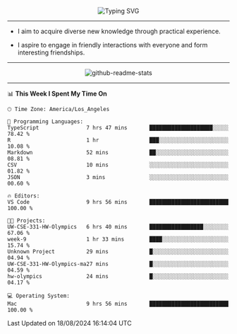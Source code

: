 <p align="center">
  <img src="https://readme-typing-svg.demolab.com?font=Fira+Code&weight=500&size=32&duration=2500&pause=1600&center=true&vCenter=true&random=false&width=1024&height=64&lines=Hi+there+%F0%9F%91%8B;I'm+delighted+you+could+make+it+here+%F0%9F%8E%89;I'm+Harry%2C+a+college+student+still+finding+my+way" alt="Typing SVG" />
</p>


---


- I aim to acquire diverse new knowledge through practical experience.

- I aspire to engage in friendly interactions with everyone and form interesting friendships.


---


<p align="center">
  <img src="https://github-readme-stats.vercel.app/api?username=Harry-Jing&show_icons=true" alt="github-readme-stats"/>
</p>


---

<!--START_SECTION:waka-->
📊 **This Week I Spent My Time On** 

```text
🕑︎ Time Zone: America/Los_Angeles

💬 Programming Languages: 
TypeScript               7 hrs 47 mins       ████████████████████░░░░░   78.42 % 
R                        1 hr                ███░░░░░░░░░░░░░░░░░░░░░░   10.08 % 
Markdown                 52 mins             ██░░░░░░░░░░░░░░░░░░░░░░░   08.81 % 
CSV                      10 mins             ░░░░░░░░░░░░░░░░░░░░░░░░░   01.82 % 
JSON                     3 mins              ░░░░░░░░░░░░░░░░░░░░░░░░░   00.60 % 

🔥 Editors: 
VS Code                  9 hrs 56 mins       █████████████████████████   100.00 % 

🐱‍💻 Projects: 
UW-CSE-331-HW-Olympics   6 hrs 40 mins       █████████████████░░░░░░░░   67.06 % 
week-9                   1 hr 33 mins        ████░░░░░░░░░░░░░░░░░░░░░   15.74 % 
Unknown Project          29 mins             █░░░░░░░░░░░░░░░░░░░░░░░░   04.94 % 
UW-CSE-331-HW-Olympics-ma27 mins             █░░░░░░░░░░░░░░░░░░░░░░░░   04.59 % 
hw-olympics              24 mins             █░░░░░░░░░░░░░░░░░░░░░░░░   04.17 % 

💻 Operating System: 
Mac                      9 hrs 56 mins       █████████████████████████   100.00 % 
```


 Last Updated on 18/08/2024 16:14:04 UTC
<!--END_SECTION:waka-->
